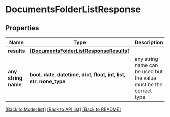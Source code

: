 # DocumentsFolderListResponse


## Properties
Name | Type | Description | Notes
------------ | ------------- | ------------- | -------------
**results** | [**[DocumentsFolderListResponseResults]**](DocumentsFolderListResponseResults.md) |  | [optional] 
**any string name** | **bool, date, datetime, dict, float, int, list, str, none_type** | any string name can be used but the value must be the correct type | [optional]

[[Back to Model list]](../README.md#documentation-for-models) [[Back to API list]](../README.md#documentation-for-api-endpoints) [[Back to README]](../README.md)


